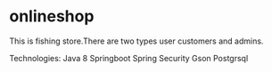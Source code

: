 # onlineshop

This is fishing store.There are two types user customers and admins.

Technologies:
Java 8
Springboot
Spring Security
Gson
Postgrsql
